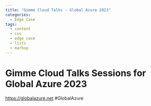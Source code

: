 ```yaml
---
title: "Gimme Cloud Talks - Global Azure 2023"
categories:
  - Edge Case
tags:
  - content
  - css
  - edge case
  - lists
  - markup
---
```

<!-- Google tag (gtag.js) -->
<script async src="https://www.googletagmanager.com/gtag/js?id=G-VFFBW7ZJ04"></script>
<script>
  window.dataLayer = window.dataLayer || [];
  function gtag(){dataLayer.push(arguments);}
  gtag('js', new Date());

  gtag('config', 'G-VFFBW7ZJ04');
</script>

# **Gimme Cloud Talks Sessions for Global Azure 2023** 

https://globalazure.net
#GlobalAzure

<script type="text/javascript" src="https://sessionize.com/api/v2/99f6qao8/view/Sessions"></script>

<script type="text/javascript" src="https://sessionize.com/api/v2/99f6qao8/view/SpeakerWall"></script>